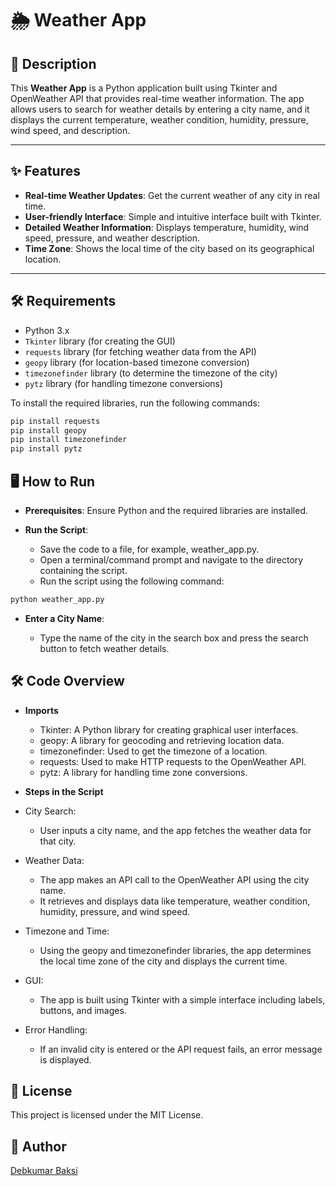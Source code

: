 # 🌦️ Weather App

## 📜 Description

This **Weather App** is a Python application built using Tkinter and OpenWeather API that provides real-time weather information. The app allows users to search for weather details by entering a city name, and it displays the current temperature, weather condition, humidity, pressure, wind speed, and description.

---

## ✨ Features

- **Real-time Weather Updates**: Get the current weather of any city in real time.
- **User-friendly Interface**: Simple and intuitive interface built with Tkinter.
- **Detailed Weather Information**: Displays temperature, humidity, wind speed, pressure, and weather description.
- **Time Zone**: Shows the local time of the city based on its geographical location.

---

## 🛠️ Requirements

- Python 3.x
- `Tkinter` library (for creating the GUI)
- `requests` library (for fetching weather data from the API)
- `geopy` library (for location-based timezone conversion)
- `timezonefinder` library (to determine the timezone of the city)
- `pytz` library (for handling timezone conversions)

To install the required libraries, run the following commands:

```bash
pip install requests
pip install geopy
pip install timezonefinder
pip install pytz
```
## 🖥️ How to Run
- **Prerequisites**: Ensure Python and the required libraries are installed.

- **Run the Script**:

  - Save the code to a file, for example, weather_app.py.
  - Open a terminal/command prompt and navigate to the directory containing the script.
  - Run the script using the following command:
```bash
python weather_app.py
```
- **Enter a City Name**:

  - Type the name of the city in the search box and press the search button to fetch weather details.
## 🛠️ Code Overview
- **Imports**
  - Tkinter: A Python library for creating graphical user interfaces.
  - geopy: A library for geocoding and retrieving location data.
  - timezonefinder: Used to get the timezone of a location.
  - requests: Used to make HTTP requests to the OpenWeather API.
  - pytz: A library for handling time zone conversions.
- **Steps in the Script**
- City Search:

  - User inputs a city name, and the app fetches the weather data for that city.
- Weather Data:

  - The app makes an API call to the OpenWeather API using the city name.
  - It retrieves and displays data like temperature, weather condition, humidity, pressure, and wind speed.
- Timezone and Time:

  - Using the geopy and timezonefinder libraries, the app determines the local time zone of the city and displays the current time.
- GUI:

  - The app is built using Tkinter with a simple interface including labels, buttons, and images.
- Error Handling:

  - If an invalid city is entered or the API request fails, an error message is displayed.

## 📂 License
This project is licensed under the MIT License.

## 👤 Author
[Debkumar Baksi](https://www.linkedin.com/in/debkumar-baksi-269738279/) 
